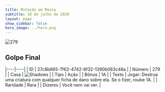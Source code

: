 ```yaml
---
title: Mutação em Massa
subtitle: 10 de julho de 2020
layout: page
show_sidebar: false
hero_image: ../hero.png
---
```


![279](https://cdn.keyforgegame.com/media/card_front/pt/479_279_V557QC8HH5C9_pt.png)

## Golpe Final

|----|----|
| ID | 27c8b665-7f62-4742-8f32-1390b083c48a |
| Número | 279 |
| Casa | ![Shadows](https://archonarcana.com/images/thumb/e/ee/Shadows.png/22px-Shadows.png "Sombras") |
| Tipo | Ação |
| Bônus | 1A |
| Texto | Jogar: Destrua uma criatura com qualquer ficha de dano sobre ela.  Se o fizer, roube 1A. |
| Raridade | Rara |
| Dizeres | Você nem vai ver. |
